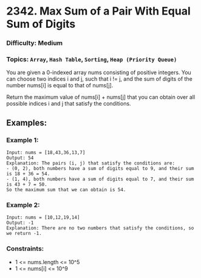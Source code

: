 # 2342. Max Sum of a Pair With Equal Sum of Digits

### Difficulty: Medium
### Topics: `Array`, `Hash Table`, `Sorting`, `Heap (Priority Queue)`

You are given a 0-indexed array nums consisting of positive integers. You can choose two indices i and j, such that i != j, and the sum of digits of the number nums[i] is equal to that of nums[j].

Return the maximum value of nums[i] + nums[j] that you can obtain over all possible indices i and j that satisfy the conditions.

## Examples:
### Example 1:
```
Input: nums = [18,43,36,13,7]
Output: 54
Explanation: The pairs (i, j) that satisfy the conditions are:
- (0, 2), both numbers have a sum of digits equal to 9, and their sum is 18 + 36 = 54.
- (1, 4), both numbers have a sum of digits equal to 7, and their sum is 43 + 7 = 50.
So the maximum sum that we can obtain is 54.
```

### Example 2:
```
Input: nums = [10,12,19,14]
Output: -1
Explanation: There are no two numbers that satisfy the conditions, so we return -1.
```

### Constraints:
* 1 <= nums.length <= 10^5
* 1 <= nums[i] <= 10^9



